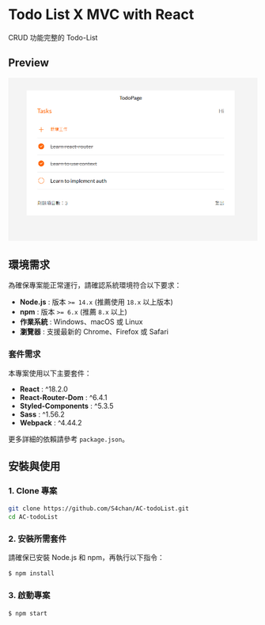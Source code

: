# Todo List X MVC with React

CRUD 功能完整的 Todo-List

## Preview

![TodoList Preview](/src/assets/todoListSample.png)

## 環境需求

為確保專案能正常運行，請確認系統環境符合以下要求：

- **Node.js** : 版本 `>= 14.x` (推薦使用 `18.x` 以上版本)
- **npm** : 版本 `>= 6.x` (推薦 `8.x` 以上)
- **作業系統** : Windows、macOS 或 Linux
- **瀏覽器** : 支援最新的 Chrome、Firefox 或 Safari

### 套件需求

本專案使用以下主要套件：

- **React** : ^18.2.0
- **React-Router-Dom** : ^6.4.1
- **Styled-Components** : ^5.3.5
- **Sass** : ^1.56.2
- **Webpack** : ^4.44.2

更多詳細的依賴請參考 `package.json`。

## 安裝與使用

### 1. Clone 專案

```bash
git clone https://github.com/S4chan/AC-todoList.git
cd AC-todoList
```

### 2. 安裝所需套件

請確保已安裝 Node.js 和 npm，再執行以下指令：

```bash
$ npm install
```

### 3. 啟動專案

```bash
$ npm start
```
